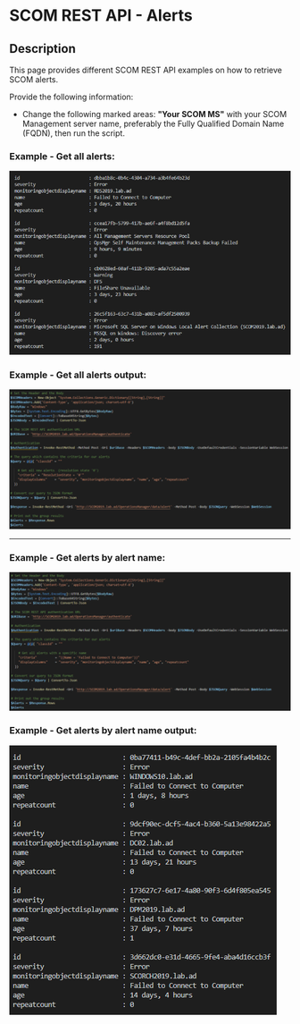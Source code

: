 # SCOM REST API - Alerts


## Description
This page provides different SCOM REST API examples on how to retrieve SCOM alerts.

Provide the following information:

- Change the following marked areas: **"Your SCOM MS"** with your SCOM Management server name, preferably the Fully Qualified Domain Name (FQDN), then run the script.

### Example - Get all alerts:
![alt text](https://github.com/LeonLaude/SCOM/blob/master/REST%20API/Alerts/Images/SCOM_All_Alerts.png)

### Example - Get all alerts output:

![alt text](https://github.com/LeonLaude/SCOM/blob/master/REST%20API/Alerts/Images/SCOM_All_Alerts_result.png)


-----------------------------------------------------------------------------------------------------------------------------------------------------------------------------------

### Example - Get alerts by alert name:
![alt text](https://github.com/LeonLaude/SCOM/blob/master/REST%20API/Alerts/Images/SCOM_Alerts_AlertName.png)

### Example - Get alerts by alert name output:
![alt text](https://github.com/LeonLaude/SCOM/blob/master/REST%20API/Alerts/Images/SCOM_Alerts_AlertName_results.png)

